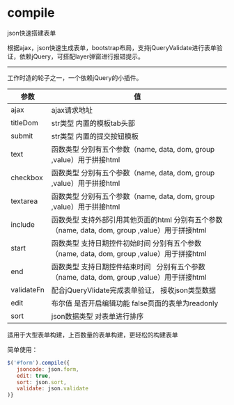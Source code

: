 # compile
json快速搭建表单

根据ajax，json快速生成表单，bootstrap布局，支持jQueryValidate进行表单验证，依赖jQuery，可搭配layer弹窗进行报错提示。

****
工作时造的轮子之一，一个依赖jQuery的小插件。


 参数  | 值
  ------------- | -------------
ajax | ajax请求地址
titleDom| str类型 内置的模板tab头部 
submit | str类型 内置的提交按钮模板 
text| 函数类型 分别有五个参数（name, data, dom, group ,value）用于拼接html 
checkbox | 函数类型 分别有五个参数（name, data, dom, group ,value）用于拼接html
textarea | 函数类型 分别有五个参数（name, data, dom, group ,value）用于拼接html
include | 函数类型 支持外部引用其他页面的html  分别有五个参数（name, data, dom, group ,value）用于拼接html
start | 函数类型 支持日期控件初始时间   分别有五个参数（name, data, dom, group ,value）用于拼接html 
end | 函数类型 支持日期控件结束时间   分别有五个参数（name, data, dom, group ,value）用于拼接html 
validateFn | 配合jQueryVlidate完成表单验证， 接收json类型数据
edit | 布尔值 是否开启编辑功能 false页面的表单为readonly 
sort | json数据类型 对表单进行排序



适用于大型表单构建，上百数量的表单构建，更轻松的构建表单


简单使用： 

````javascript
$('#form').compile({
   jsoncode: json.form,
   edit: true,
   sort: json.sort,
   validate: json.validate
)}
````
